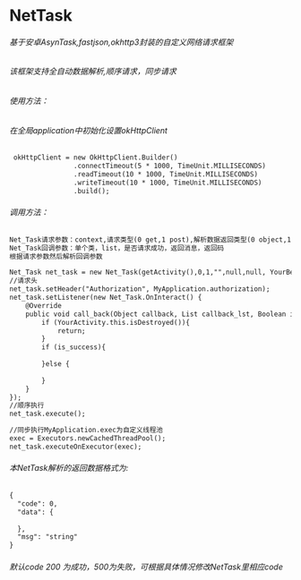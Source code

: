 # NetTask
###### 基于安卓AsynTask,fastjson,okhttp3封装的自定义网络请求框架
###### 该框架支持全自动数据解析,顺序请求，同步请求
###### 使用方法：
###### 在全局application中初始化设置okHttpClient
```html
 okHttpClient = new OkHttpClient.Builder()
                .connectTimeout(5 * 1000, TimeUnit.MILLISECONDS)
                .readTimeout(10 * 1000, TimeUnit.MILLISECONDS)
                .writeTimeout(10 * 1000, TimeUnit.MILLISECONDS)
                .build();
```
###### 调用方法：
```html
Net_Task请求参数：context,请求类型(0 get,1 post),解析数据返回类型(0 object,1 list),请求参数hashmap,请求参数json,解析的bean class,是否需要解析
Net_Task回调参数：单个类，list，是否请求成功，返回消息，返回码
根据请求参数然后解析回调参数

Net_Task net_task = new Net_Task(getActivity(),0,1,"",null,null, YourBean.class,true);
//请求头
net_task.setHeader("Authorization", MyApplication.authorization);
net_task.setListener(new Net_Task.OnInteract() {
    @Override
    public void call_back(Object callback, List callback_lst, Boolean is_success, String msg,String code) {
        if (YourActivity.this.isDestroyed()){
            return;
        }
        if (is_success){
          
        }else {
         
        }
    }
});
//顺序执行
net_task.execute();

//同步执行MyApplication.exec为自定义线程池
exec = Executors.newCachedThreadPool();
net_task.executeOnExecutor(exec);
```

###### 本NetTask解析的返回数据格式为:
```html
{
  "code": 0,
  "data": {
   
  },
  "msg": "string"
}
```
###### 默认code 200 为成功，500为失败，可根据具体情况修改NetTask里相应code
